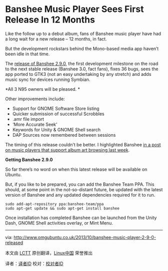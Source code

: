 Banshee Music Player Sees First Release In 12 Months
================================================================================
Like the follow up to a debut album, fans of Banshee music player have had a long wait for a new release – 12 months, in fact.

But the development rockstars behind the Mono-based media app haven’t been idle in that time.

The [release of Banshee 2.9.0][1], the first development milestone on the road to the next stable release (Banshee 3.0, fact fans), fixes 36 bugs, sees the app ported to GTK3 (not an easy undertaking by any stretch) and adds music sync for devices running Symbian.

*All 3 N95 owners will be pleased. *

Other improvements include:

- Support for GNOME Software Store listing
- Quicker submission of successful Scrobbles
- .amr file import
- ‘More Accurate Seek’
- Keywords for Unity & GNOME Shell search
- DAP Sources now remembered between sessions

The timing of this release couldn’t be better. I highlighted Banshee [in a post on music players that support album art browsing last week][2].

**Getting Banshee 2.9.0**

So far there’s no word on when this latest release will be available on Ubuntu.

But, if you like to be prepared, you can add the Banshee Team PPA. This should, at some point in the not-so-distant future, be updated with the latest version of Banshee and any updated dependencies required for it to run.

    sudo add-apt-repository ppa:banshee-team/ppa
    sudo apt-get update && sudo apt-get install banshee

Once installation has completed Banshee can be launched from the Unity Dash, GNOME Shell activities overlay, or Mint Menu.

--------------------------------------------------------------------------------

via: http://www.omgubuntu.co.uk/2013/10/banshee-music-player-2-9-0-released

本文由 [LCTT][] 原创翻译，[Linux中国][] 荣誉推出

译者：[译者ID][] 校对：[校对者ID][]

[LCTT]:https://github.com/LCTT/TranslateProject
[Linux中国]:http://linux.cn/portal.php
[译者ID]:http://linux.cn/space/译者ID
[校对者ID]:http://linux.cn/space/校对者ID

[1]:http://banshee.fm/download/archives/2-9-0/
[2]:http://www.omgubuntu.co.uk/2013/10/coverart-browser-for-linux-music-players